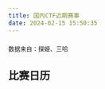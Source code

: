 ```yaml
---
title: 国内CTF近期赛事
date: 2024-02-15 15:50:35
---
```


<!DOCTYPE html>
<html lang="en">
<head>
<meta charset="UTF-8">
<meta name="viewport" content="width=device-width, initial-scale=1.0">
<title>比赛日历</title>
<style>
  .event-card {
    width: 100%;
    margin-bottom: 16px;
    padding: 16px;
    box-sizing: border-box;
    border: 1px solid #dddddd;
    border-radius: 8px;
  }
  .event-card h3 {
    margin-top: 0;
  }
  .data-source {
    margin-top: 20px;
    font-size: 12px;
  }
  .warning {
    color: red;
    font-size: 14px;
  }
</style>
</head>
<body>

<div class="data-source">数据来自：探姬、三哈</div>
<div class="warning" id="warningMessage" style="display: none;">
  由于远程数据源获取失败，您现在正在浏览博客本地数据，与实际可能会有延迟<br/>(远程数据源属GitHub托管，或许需要一些魔法)
</div>

<h2>比赛日历</h2>

<div id="calendarData">
</div>

<script>
  // 从URL获取JSON数据的函数
  function fetchData(url) {
    return fetch(url)
      .then(response => {
        if (!response.ok) {
          throw new Error('Network response was not ok');
        }
        return response.text(); // 获取文本数据
      })
      .then(data => atob(data)) // 对数据进行base64解码
      .then(decodedData => JSON.parse(decodedData)) // 将解码后的数据转换为JSON对象
      .then(data => data.data.result)
      .catch(error => {
        console.error('获取远程数据时发生错误:', error);
        document.getElementById('warningMessage').style.display = 'block';
        return fetch('/ctf_events/ctf_events.json')
          .then(response => response.json())
          .then(data => data.data.result)
          .catch(error => console.error('获取本地数据时发生错误:', error));
      });
  }

  // 将数据渲染到HTML中的函数
  function renderCalendar(data) {
    var calendarData = document.getElementById('calendarData');
    calendarData.innerHTML = ''; // 清除之前的数据

    data.forEach(function(event) {
      var card = document.createElement('div');
      card.classList.add('event-card');
      card.innerHTML = `
        <h3>${event.name}</h3>
        <p><strong>类型:</strong> ${event.type}</p>
        <p><strong>开始时间:</strong> ${event.bmks}</p>
        <p><strong>结束时间:</strong> ${event.bmjz}</p>
        <p><strong>状态:</strong> ${getStatus(event.status)}</p>
        <p><strong>详情:</strong> ${event.readmore}</p>
      `;
      calendarData.appendChild(card);
    });
  }

  // 根据状态码获取状态文本的函数
  function getStatus(statusCode) {
    switch (statusCode) {
      case 0:
        return "报名未开始";
      case 1:
        return "报名进行中";
      case 2:
        return "报名已结束";
      case 3:
        return "比赛进行中";
      case 4:
        return "比赛已结束";
      default:
        return "";
    }
  }

  // JSON数据源的URL
  var url = 'https://gitee.com/Probius/Hello-CTFtime/raw/main/CN.b64';

  // 获取数据并渲染日历
  fetchData(url).then(renderCalendar);
</script>

</body>
</html>
